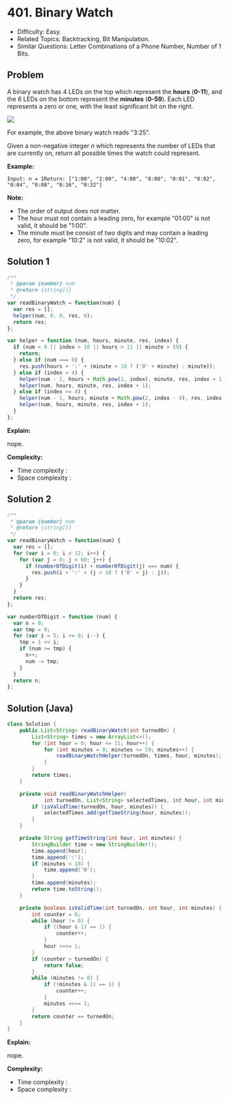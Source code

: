 # 401. Binary Watch

- Difficulty: Easy.
- Related Topics: Backtracking, Bit Manipulation.
- Similar Questions: Letter Combinations of a Phone Number, Number of 1 Bits.

## Problem

A binary watch has 4 LEDs on the top which represent the **hours** (**0-11**), and the 6 LEDs on the bottom represent the **minutes** (**0-59**).
Each LED represents a zero or one, with the least significant bit on the right.

![](https://upload.wikimedia.org/wikipedia/commons/8/8b/Binary_clock_samui_moon.jpg)

For example, the above binary watch reads "3:25".

Given a non-negative integer *n* which represents the number of LEDs that are currently on, return all possible times the watch could represent.

**Example:**
```
Input: n = 1Return: ["1:00", "2:00", "4:00", "8:00", "0:01", "0:02", "0:04", "0:08", "0:16", "0:32"]
```

**Note:**

- The order of output does not matter.
- The hour must not contain a leading zero, for example "01:00" is not valid, it should be "1:00".
- The minute must be consist of two digits and may contain a leading zero, for example "10:2" is not valid, it should be "10:02".

## Solution 1

```javascript
/**
 * @param {number} num
 * @return {string[]}
 */
var readBinaryWatch = function(num) {
  var res = [];
  helper(num, 0, 0, res, 0);
  return res;
};

var helper = function (num, hours, minute, res, index) {
  if (num < 0 || index > 10 || hours > 11 || minute > 59) {
    return;
  } else if (num === 0) {
    res.push(hours + ':' + (minute < 10 ? ('0' + minute) : minute));
  } else if (index < 4) {
    helper(num - 1, hours + Math.pow(2, index), minute, res, index + 1);
    helper(num, hours, minute, res, index + 1);
  } else if (index >= 4) {
    helper(num - 1, hours, minute + Math.pow(2, index - 4), res, index + 1);
    helper(num, hours, minute, res, index + 1);
  }
};
```

**Explain:**

nope.

**Complexity:**

* Time complexity :
* Space complexity :

## Solution 2

```javascript
/**
 * @param {number} num
 * @return {string[]}
 */
var readBinaryWatch = function(num) {
  var res = [];
  for (var i = 0; i < 12; i++) {
    for (var j = 0; j < 60; j++) {
      if (numberOfDigit(i) + numberOfDigit(j) === num) {
        res.push(i + ':' + (j < 10 ? ('0' + j) : j));
      }
    }
  }
  return res;
};

var numberOfDigit = function (num) {
  var n = 0;
  var tmp = 0;
  for (var i = 5; i >= 0; i--) {
    tmp = 1 << i;
    if (num >= tmp) {
      n++;
      num -= tmp;
    }
  }
  return n;
};
```

## Solution (Java)
```java
class Solution {
    public List<String> readBinaryWatch(int turnedOn) {
        List<String> times = new ArrayList<>();
        for (int hour = 0; hour <= 11; hour++) {
            for (int minutes = 0; minutes <= 59; minutes++) {
                readBinaryWatchHelper(turnedOn, times, hour, minutes);
            }
        }
        return times;
    }

    private void readBinaryWatchHelper(
            int turnedOn, List<String> selectedTimes, int hour, int minutes) {
        if (isValidTime(turnedOn, hour, minutes)) {
            selectedTimes.add(getTimeString(hour, minutes));
        }
    }

    private String getTimeString(int hour, int minutes) {
        StringBuilder time = new StringBuilder();
        time.append(hour);
        time.append(':');
        if (minutes < 10) {
            time.append('0');
        }
        time.append(minutes);
        return time.toString();
    }

    private boolean isValidTime(int turnedOn, int hour, int minutes) {
        int counter = 0;
        while (hour != 0) {
            if ((hour & 1) == 1) {
                counter++;
            }
            hour >>>= 1;
        }
        if (counter > turnedOn) {
            return false;
        }
        while (minutes != 0) {
            if ((minutes & 1) == 1) {
                counter++;
            }
            minutes >>>= 1;
        }
        return counter == turnedOn;
    }
}
```

**Explain:**

nope.

**Complexity:**

* Time complexity :
* Space complexity :

